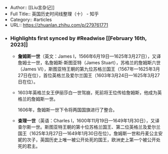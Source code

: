 - Author:: [[Liu言杂记]]
- Full Title:: 英国历史时间线整理（十） - 知乎
- Category:: #articles
- URL:: https://zhuanlan.zhihu.com/p/279761771
- ### Highlights first synced by #Readwise [[February 16th, 2023]]
    - **詹姆斯一世**（英文：James I，1566年6月19日—1625年3月27日），又译詹姆士一世，名詹姆斯·斯图亚特（James Stuart），苏格兰的詹姆斯六世（James VI），斯图亚特王朝的第九位苏格兰国王（1567年—1625年3月27日在位），首位英格兰及爱尔兰国王（1603年3月24日—1625年3月27日在位）。
    - 1603年英格兰女王伊丽莎白一世驾崩，死前将王位传给詹姆斯，他成为英格兰的詹姆斯一世。
      
      1606年，詹姆斯一世下令将两国国旗进行了整合。
    - **查理一世**（英语：Charles I，1600年11月19日—1649年1月30日），又译查尔斯一世。斯图亚特王朝的第十位苏格兰国王、第二位英格兰及爱尔兰国王（1625年3月27日—1649年1月30日在位）。詹姆斯一世和丹麦公主安妮的次子，英国历史上唯一被公开处死的国王，欧洲史上第一个被公开处死的君主。
